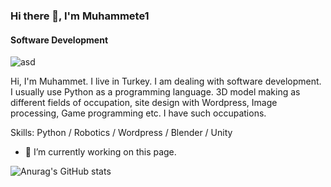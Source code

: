 
### Hi there 👋, I'm Muhammete1
#### Software Development
![asd](https://user-images.githubusercontent.com/86084785/193048069-63929c17-4f2b-4fe5-9c60-663d15f9c0ad.gif)


Hi, I'm Muhammet. I live in Turkey. I am dealing with software development. I usually use Python as a programming language. 3D model making as different fields of occupation, site design with Wordpress, Image processing, Game programming etc. I have such occupations.

Skills: Python / Robotics / Wordpress / Blender / Unity

- 🔭 I’m currently working on this page. 

![Anurag's GitHub stats](https://github-readme-stats.vercel.app/api?username=muhammete1&show_icons=true&theme=merko)
